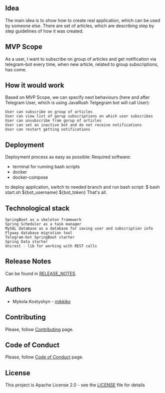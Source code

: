 ## Idea
The main idea is to show how to create real application, which can be used by someone else. There are set of articles, which are describing step by step guidelines of how it was created.

## MVP Scope
As a user, I want to subscribe on group of articles and get notification via telegram-bot every time, when new article, related to group subscriptions, has come.

## How it would work
Based on MVP Scope, we can specify next behaviours (here and after Telegram User, which is using JavaRush Telgegram bot will call User):

    User can subscribe on group of articles
    User can view list of gorup subscriptions on which user subscribes
    User can unsubscribe from gorup of articles
    User can set an inactive bot and do not receive notifications
    User can restart getting notifications
    
## Deployment
Deployment process as easy as possible: Required software:

*    terminal for running bash scripts
*    docker
*   docker-compose

to deploy application, switch to needed branch and run bash script:
$ bash start.sh ${bot_username} ${bot_token}
That's all.

## Technological stack

    SpringBoot as a skeleton framework
    Spring Scheduler as a task manager
    MySQL database as a database for saving user and subscription info
    Flyway database migration tool
    Telegram-bot SpringBoot starter
    Spring Data starter
    Unirest - lib for working with REST calls

## Release Notes
Can be found in [RELEASE_NOTES](RELEASE_NOTES.md).

## Authors
* Mykola Kostyshyn - [mikkiko](https://github.com/mikkiko)

## Contributing
Please, follow [Contributing](CONTRIBUTING.md) page.

## Code of Conduct
Please, follow [Code of Conduct](CODE_OF_CONDUCT.md) page.

## License
This project is Apache License 2.0 - see the [LICENSE](LICENSE) file for details
